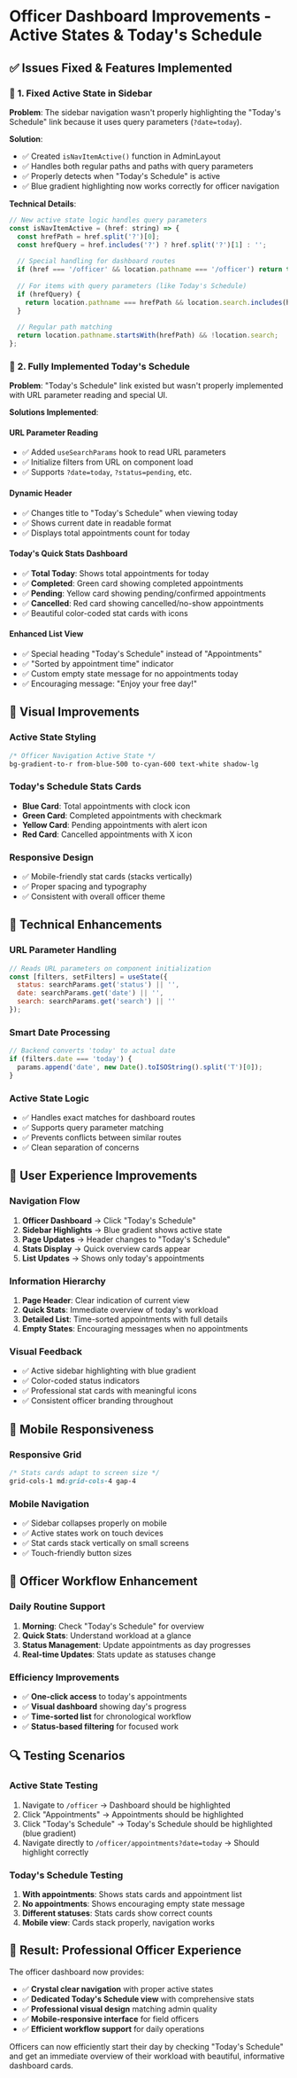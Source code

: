 # Officer Dashboard Improvements - Active States & Today's Schedule

## ✅ **Issues Fixed & Features Implemented**

### 🎯 **1. Fixed Active State in Sidebar**

**Problem**: The sidebar navigation wasn't properly highlighting the "Today's Schedule" link because it uses query parameters (`?date=today`).

**Solution**: 
- ✅ Created `isNavItemActive()` function in AdminLayout
- ✅ Handles both regular paths and paths with query parameters
- ✅ Properly detects when "Today's Schedule" is active
- ✅ Blue gradient highlighting now works correctly for officer navigation

**Technical Details**:
```javascript
// New active state logic handles query parameters
const isNavItemActive = (href: string) => {
  const hrefPath = href.split('?')[0];
  const hrefQuery = href.includes('?') ? href.split('?')[1] : '';
  
  // Special handling for dashboard routes
  if (href === '/officer' && location.pathname === '/officer') return true;
  
  // For items with query parameters (like Today's Schedule)
  if (hrefQuery) {
    return location.pathname === hrefPath && location.search.includes(hrefQuery);
  }
  
  // Regular path matching
  return location.pathname.startsWith(hrefPath) && !location.search;
};
```

### 📅 **2. Fully Implemented Today's Schedule**

**Problem**: "Today's Schedule" link existed but wasn't properly implemented with URL parameter reading and special UI.

**Solutions Implemented**:

#### **URL Parameter Reading**
- ✅ Added `useSearchParams` hook to read URL parameters
- ✅ Initialize filters from URL on component load
- ✅ Supports `?date=today`, `?status=pending`, etc.

#### **Dynamic Header**
- ✅ Changes title to "Today's Schedule" when viewing today
- ✅ Shows current date in readable format
- ✅ Displays total appointments count for today

#### **Today's Quick Stats Dashboard**
- ✅ **Total Today**: Shows total appointments for today
- ✅ **Completed**: Green card showing completed appointments
- ✅ **Pending**: Yellow card showing pending/confirmed appointments  
- ✅ **Cancelled**: Red card showing cancelled/no-show appointments
- ✅ Beautiful color-coded stat cards with icons

#### **Enhanced List View**
- ✅ Special heading "Today's Schedule" instead of "Appointments"
- ✅ "Sorted by appointment time" indicator
- ✅ Custom empty state message for no appointments today
- ✅ Encouraging message: "Enjoy your free day!"

## 🎨 **Visual Improvements**

### **Active State Styling**
```css
/* Officer Navigation Active State */
bg-gradient-to-r from-blue-500 to-cyan-600 text-white shadow-lg
```

### **Today's Schedule Stats Cards**
- **Blue Card**: Total appointments with clock icon
- **Green Card**: Completed appointments with checkmark
- **Yellow Card**: Pending appointments with alert icon  
- **Red Card**: Cancelled appointments with X icon

### **Responsive Design**
- ✅ Mobile-friendly stat cards (stacks vertically)
- ✅ Proper spacing and typography
- ✅ Consistent with overall officer theme

## 🔧 **Technical Enhancements**

### **URL Parameter Handling**
```javascript
// Reads URL parameters on component initialization
const [filters, setFilters] = useState({
  status: searchParams.get('status') || '',
  date: searchParams.get('date') || '',
  search: searchParams.get('search') || ''
});
```

### **Smart Date Processing**
```javascript
// Backend converts 'today' to actual date
if (filters.date === 'today') {
  params.append('date', new Date().toISOString().split('T')[0]);
}
```

### **Active State Logic**
- ✅ Handles exact matches for dashboard routes
- ✅ Supports query parameter matching
- ✅ Prevents conflicts between similar routes
- ✅ Clean separation of concerns

## 🚀 **User Experience Improvements**

### **Navigation Flow**
1. **Officer Dashboard** → Click "Today's Schedule" 
2. **Sidebar Highlights** → Blue gradient shows active state
3. **Page Updates** → Header changes to "Today's Schedule"
4. **Stats Display** → Quick overview cards appear
5. **List Updates** → Shows only today's appointments

### **Information Hierarchy**
1. **Page Header**: Clear indication of current view
2. **Quick Stats**: Immediate overview of today's workload
3. **Detailed List**: Time-sorted appointments with full details
4. **Empty States**: Encouraging messages when no appointments

### **Visual Feedback**
- ✅ Active sidebar highlighting with blue gradient
- ✅ Color-coded status indicators
- ✅ Professional stat cards with meaningful icons
- ✅ Consistent officer branding throughout

## 📱 **Mobile Responsiveness**

### **Responsive Grid**
```css
/* Stats cards adapt to screen size */
grid-cols-1 md:grid-cols-4 gap-4
```

### **Mobile Navigation**
- ✅ Sidebar collapses properly on mobile
- ✅ Active states work on touch devices
- ✅ Stat cards stack vertically on small screens
- ✅ Touch-friendly button sizes

## 🎯 **Officer Workflow Enhancement**

### **Daily Routine Support**
1. **Morning**: Check "Today's Schedule" for overview
2. **Quick Stats**: Understand workload at a glance
3. **Status Management**: Update appointments as day progresses
4. **Real-time Updates**: Stats update as statuses change

### **Efficiency Improvements**
- ✅ **One-click access** to today's appointments
- ✅ **Visual dashboard** showing day's progress
- ✅ **Time-sorted list** for chronological workflow
- ✅ **Status-based filtering** for focused work

## 🔍 **Testing Scenarios**

### **Active State Testing**
1. Navigate to `/officer` → Dashboard should be highlighted
2. Click "Appointments" → Appointments should be highlighted
3. Click "Today's Schedule" → Today's Schedule should be highlighted (blue gradient)
4. Navigate directly to `/officer/appointments?date=today` → Should highlight correctly

### **Today's Schedule Testing**
1. **With appointments**: Shows stats cards and appointment list
2. **No appointments**: Shows encouraging empty state message
3. **Different statuses**: Stats cards show correct counts
4. **Mobile view**: Cards stack properly, navigation works

## 🎉 **Result: Professional Officer Experience**

The officer dashboard now provides:
- ✅ **Crystal clear navigation** with proper active states
- ✅ **Dedicated Today's Schedule view** with comprehensive stats
- ✅ **Professional visual design** matching admin quality
- ✅ **Mobile-responsive interface** for field officers
- ✅ **Efficient workflow support** for daily operations

Officers can now efficiently start their day by checking "Today's Schedule" and get an immediate overview of their workload with beautiful, informative dashboard cards.
